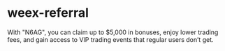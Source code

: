 # weex-referral
With "N6AG", you can claim up to $5,000 in bonuses, enjoy lower trading fees, and gain access to VIP trading events that regular users don’t get.
